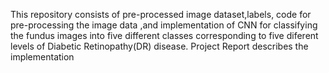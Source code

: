 This repository consists of pre-processed image dataset,labels, code for pre-processing the image data ,and implementation of CNN for classifying the fundus images into five different classes corresponding to five diferent levels of Diabetic Retinopathy(DR) disease. Project Report describes the implementation 
